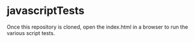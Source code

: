 # javascriptTests
Once this repository is cloned,
open the index.html in a browser to run the various script tests.
